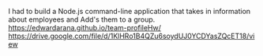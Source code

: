 I had to build a Node.js command-line application that takes in information about employees and Add's them to a group.
https://edwardarana.github.io/team-profileHw/
https://drive.google.com/file/d/1KlHRo1B4QZu6soydUJ0YCDYasZQcET18/view
